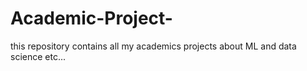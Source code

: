 # Academic-Project-
this repository contains all my academics projects
about ML and data science etc...
